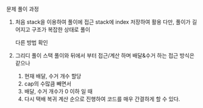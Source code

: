 문제 풀이 과정
1. 처음 stack을 이용하여 풀이에 접근
   stack에 index 저장하여 활용
   다만, 풀이가 길어지고 구조가 복잡한 상태로 풀이

   다른 방법 확인

 2. 그리디 풀이
    스택 풀이와 뒤에서 부터 접근/계산 하며 배달&수거 하는 접근 방식은 같으나
    1. 현재 배달, 수거 개수 할당
    2. cap의 수많큼 빼면서
    3. 배달, 수거 개수가 0 이하 일 때
    4. 다시 택배 복귀 계산
    순으로 진행하여 코드를 매우 간결하게 할 수 있다.
